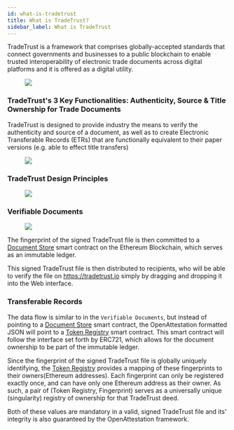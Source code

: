 ```yaml
---
id: what-is-tradetrust
title: What is TradeTrust?
sidebar_label: What is TradeTrust
---
```


TradeTrust is a framework that comprises globally-accepted standards that connect governments and businesses to a public blockchain to enable trusted interoperability of electronic trade documents across digital platforms and it is offered as a digital utility.

<figure style={{ maxWidth: "960px", margin: "0 auto" }}>
  <img src='/docs/introduction/what-is-tradetrust/key-components-tradetrust.jpeg' />
</figure>

### TradeTrust's 3 Key Functionalities: Authenticity, Source & Title Ownership for Trade Documents

TradeTrust is designed to provide industry the means to verify the authenticity and source of a document, as well as to create Electronic Transferable Records (ETRs) that are functionally equivalent to their paper versions (e.g. able to effect title transfers)

<figure style={{ maxWidth: "800px", margin: "0 auto" }}>
  <img src='/docs/introduction/what-is-tradetrust/3-functionalities.png' />
</figure>

### TradeTrust Design Principles

<figure style={{ maxWidth: "800px", margin: "0 auto" }}>
  <img src='/docs/introduction/what-is-tradetrust/tradetrust-design-principles.png' />
</figure>

### Verifiable Documents

<p align="center" width="100%">
  <figure>
      <img src='/docs/introduction/what-is-tradetrust/simple-signing.svg' />
  </figure>
</p>

The fingerprint of the signed TradeTrust file is then committed to a [Document Store](https://github.com/Open-Attestation/document-store) smart contract on the Ethereum Blockchain, which serves as an immutable ledger.

This signed TradeTrust file is then distributed to recipients, who will be able to verify the file on https://tradetrust.io simply by dragging and dropping it into the Web interface.

### Transferable Records

The data flow is similar to in the `Verifiable Documents`, but instead of pointing to a [Document Store](https://github.com/Open-Attestation/document-store) smart contract, the OpenAttestation formatted JSON will point to a [Token Registry](https://github.com/Open-Attestation/token-registry) smart contract. This smart contract will follow the interface set forth by ERC721, which allows for the document ownership to be part of the immutable ledger.

Since the fingerprint of the signed TradeTrust file is globally uniquely identifying, the [Token Registry](https://github.com/Open-Attestation/token-registry) provides a mapping of these fingerprints to their owners(Ethereum addresses). Each fingerprint can only be registered exactly once, and can have only one Ethereum address as their owner. As such, a pair of (Token Registry, Fingerprint) serves as a universally unique (singularity) registry of ownership for that TradeTrust deed.

Both of these values are mandatory in a valid, signed TradeTrust file and its' integrity is also guaranteed by the OpenAttestation framework.
